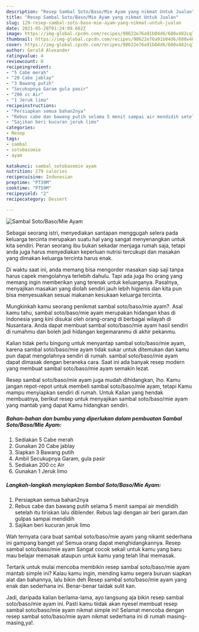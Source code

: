 ```yaml
---
description: "Resep Sambal Soto/Baso/Mie Ayam yang nikmat Untuk Jualan"
title: "Resep Sambal Soto/Baso/Mie Ayam yang nikmat Untuk Jualan"
slug: 129-resep-sambal-soto-baso-mie-ayam-yang-nikmat-untuk-jualan
date: 2021-05-28T01:24:09.662Z
image: https://img-global.cpcdn.com/recipes/98622e76a91b04d6/680x482cq70/sambal-sotobasomie-ayam-foto-resep-utama.jpg
thumbnail: https://img-global.cpcdn.com/recipes/98622e76a91b04d6/680x482cq70/sambal-sotobasomie-ayam-foto-resep-utama.jpg
cover: https://img-global.cpcdn.com/recipes/98622e76a91b04d6/680x482cq70/sambal-sotobasomie-ayam-foto-resep-utama.jpg
author: Gerald Alexander
ratingvalue: 4
reviewcount: 8
recipeingredient:
- "5 Cabe merah"
- "20 Cabe jablay"
- "3 Bawang putih"
- "Secukupnya Garam gula pasir"
- "200 cc Air"
- "1 Jeruk limo"
recipeinstructions:
- "Persiapkan semua bahan2nya"
- "Rebus cabe dan bawang putih selama 5 menit sampai air mendidih setelah itu tiriskan lalu diblender. Rebus lagi dengan air beri garam.dan gulpas sampai mendidih"
- "Sajikan beri kucuran jeruk limo"
categories:
- Resep
tags:
- sambal
- sotobasomie
- ayam

katakunci: sambal sotobasomie ayam 
nutrition: 279 calories
recipecuisine: Indonesian
preptime: "PT39M"
cooktime: "PT59M"
recipeyield: "2"
recipecategory: Dessert

---
```



![Sambal Soto/Baso/Mie Ayam](https://img-global.cpcdn.com/recipes/98622e76a91b04d6/680x482cq70/sambal-sotobasomie-ayam-foto-resep-utama.jpg)

Sebagai seorang istri, menyediakan santapan menggugah selera pada keluarga tercinta merupakan suatu hal yang sangat menyenangkan untuk kita sendiri. Peran seorang ibu bukan sekadar menjaga rumah saja, tetapi anda juga harus menyediakan keperluan nutrisi tercukupi dan masakan yang dimakan keluarga tercinta harus enak.

Di waktu  saat ini, anda memang bisa mengorder masakan siap saji tanpa harus capek mengolahnya terlebih dahulu. Tapi ada juga lho orang yang memang ingin memberikan yang terenak untuk keluarganya. Pasalnya, menyajikan masakan yang diolah sendiri jauh lebih higienis dan kita pun bisa menyesuaikan sesuai makanan kesukaan keluarga tercinta. 



Mungkinkah kamu seorang penikmat sambal soto/baso/mie ayam?. Asal kamu tahu, sambal soto/baso/mie ayam merupakan hidangan khas di Indonesia yang kini disukai oleh orang-orang di berbagai wilayah di Nusantara. Anda dapat membuat sambal soto/baso/mie ayam hasil sendiri di rumahmu dan boleh jadi hidangan kegemaranmu di akhir pekanmu.

Kalian tidak perlu bingung untuk menyantap sambal soto/baso/mie ayam, karena sambal soto/baso/mie ayam tidak sukar untuk ditemukan dan kamu pun dapat mengolahnya sendiri di rumah. sambal soto/baso/mie ayam dapat dimasak dengan beraneka cara. Saat ini ada banyak resep modern yang membuat sambal soto/baso/mie ayam semakin lezat.

Resep sambal soto/baso/mie ayam juga mudah dihidangkan, lho. Kamu jangan repot-repot untuk membeli sambal soto/baso/mie ayam, tetapi Kamu mampu menyiapkan sendiri di rumah. Untuk Kalian yang hendak membuatnya, berikut resep untuk menyajikan sambal soto/baso/mie ayam yang mantab yang dapat Kamu hidangkan sendiri.

<!--inarticleads1-->

##### Bahan-bahan dan bumbu yang diperlukan dalam pembuatan Sambal Soto/Baso/Mie Ayam:

1. Sediakan 5 Cabe merah
1. Gunakan 20 Cabe jablay
1. Siapkan 3 Bawang putih
1. Ambil Secukupnya Garam, gula pasir
1. Sediakan 200 cc Air
1. Gunakan 1 Jeruk limo




<!--inarticleads2-->

##### Langkah-langkah menyiapkan Sambal Soto/Baso/Mie Ayam:

1. Persiapkan semua bahan2nya
1. Rebus cabe dan bawang putih selama 5 menit sampai air mendidih setelah itu tiriskan lalu diblender. Rebus lagi dengan air beri garam.dan gulpas sampai mendidih
1. Sajikan beri kucuran jeruk limo




Wah ternyata cara buat sambal soto/baso/mie ayam yang nikamt sederhana ini gampang banget ya! Semua orang dapat menghidangkannya. Resep sambal soto/baso/mie ayam Sangat cocok sekali untuk kamu yang baru mau belajar memasak ataupun untuk kamu yang telah lihai memasak.

Tertarik untuk mulai mencoba membikin resep sambal soto/baso/mie ayam mantab simple ini? Kalau kamu ingin, mending kamu segera buruan siapkan alat dan bahannya, lalu bikin deh Resep sambal soto/baso/mie ayam yang enak dan sederhana ini. Benar-benar taidak sulit kan. 

Jadi, daripada kalian berlama-lama, ayo langsung aja bikin resep sambal soto/baso/mie ayam ini. Pasti kamu tiidak akan nyesel membuat resep sambal soto/baso/mie ayam nikmat simple ini! Selamat mencoba dengan resep sambal soto/baso/mie ayam nikmat sederhana ini di rumah masing-masing,ya!.


